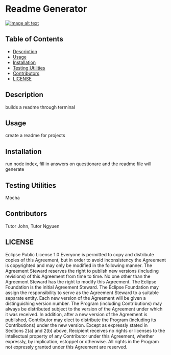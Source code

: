 
  # Readme Generator
  [![image alt text](https://img.shields.io/badge/License-EPL_1.0-red.svg)](https://opensource.org/licenses/EPL-1.0)

## Table of Contents
- [Description](#description)
- [Usage](#usage)
- [Installation](#installation)
- [Testing Utilities](#testing-utilities)
- [Contributors](#contributors)
- [LICENSE](#license)




## Description <a id="description"></a>
builds a readme through terminal

## Usage <a id="usage"></a>
create a readme for projects

## Installation <a id="installation"></a>
run node index, fill in answers on questionare and the readme file will generate

## Testing Utilities <a id="testing-utilities"></a>
Mocha

## Contributors <a id="contributors"></a>
Tutor John, Tutor Ngyuen

## LICENSE <a id="license"></a>
Eclipse Public License 1.0
Everyone is permitted to copy and distribute copies of this Agreement, but in order to avoid inconsistency the Agreement is copyrighted and may only be modified in the following manner. The Agreement Steward reserves the right to publish new versions (including revisions) of this Agreement from time to time. No one other than the Agreement Steward has the right to modify this Agreement. The Eclipse Foundation is the initial Agreement Steward. The Eclipse Foundation may assign the responsibility to serve as the Agreement Steward to a suitable separate entity. Each new version of the Agreement will be given a distinguishing version number. The Program (including Contributions) may always be distributed subject to the version of the Agreement under which it was received. In addition, after a new version of the Agreement is published, Contributor may elect to distribute the Program (including its Contributions) under the new version. Except as expressly stated in Sections 2(a) and 2(b) above, Recipient receives no rights or licenses to the intellectual property of any Contributor under this Agreement, whether expressly, by implication, estoppel or otherwise. All rights in the Program not expressly granted under this Agreement are reserved.
  